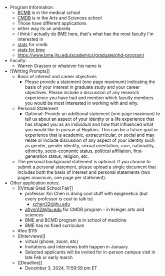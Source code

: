 - Program Information:
	- [BCMB](https://bcmb.bs.jhmi.edu/) is in the medical school
	- [CMDB](https://cmdb.jhu.edu/) is in the Arts and Sciences school
	- Those have different applications
	- either way its an umbrella
	- I think I actually do BME here, that's what has the most faculty I'm interested in
	- [stats](https://cmdb.jhu.edu/program-stats/) for cmdb
	- [stats for bme](https://oira.jhu.edu/phd-statistics/)
	- https://www.bme.jhu.edu/academics/graduate/phd-program/
- Faculty:
	- Warren Grayson or whatever his name is
- [[Writing Prompts]]
	- Basis of interest and career objectives
		- Please provide a statement (one page maximum) indicating the basis of your interest in graduate study and your career objectives. Please include a discussion of any research experience you have had and mention which faculty members you would be most interested in working with and why.
	- Personal Statement
		- Optional: Provide an additional statement (one page maximum) to tell us about an aspect of your identity or a life experience that has shaped you as an individual and how that influenced what you would like to pursue at Hopkins. This can be a future goal or experience that is academic, extracurricular, or social and may relate or include discussion of any aspect of your identity such as gender, gender identity, sexual orientation, race, nationality, ethnicity, socio-economic status, political affiliation, first-generation status, religion, etc.
	- The personal background statement is optional. If you choose to submit a personal statement, please upload a single document that includes both the basis of interest and personal statements (two pages maximum, one page per statement).
- Other application notes:
	- [[Virtual Grad School Fair]]
		- professor Xin Chen is doing cool stuff with epigenetics (but every professor is cool to talk to)
			- xchen32@jhu.edu
		- aflynn12@jhu.edu for CMDB program - in Kreiger arts and sciences
		- BME and BCMD program is in school of medicine
		- BME has no fixed curriculum
	- #fee $115
	- [[Interviews]]
		- virtual (phone, zoom, etc)
		- Invitations and interviews both happen in January
		- Selected applicants will be invited for in-person campus visit in late Feb or early march
	- [[Deadline]]
		- December 3, 2024, 11:59:59 pm ET